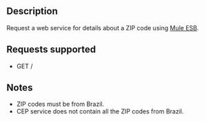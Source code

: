 ## Description

Request a web service for details about a ZIP code using [Mule ESB](https://www.mulesoft.com/resources/esb/what-mule-esb).

## Requests supported

* GET /

## Notes

* ZIP codes must be from Brazil.
* CEP service does not contain all the ZIP codes from Brazil.